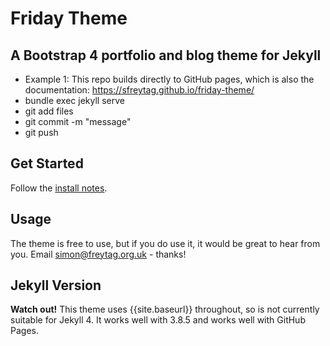 # Friday Theme

## A Bootstrap 4 portfolio and blog theme for Jekyll

* Example 1: This repo builds directly to GitHub pages, which is also the documentation:  https://sfreytag.github.io/friday-theme/
* bundle exec jekyll serve 
* git add files
* git commit -m "message"
* git push


## Get Started

Follow the [install notes](https://sfreytag.github.io/friday-theme/projects/install.html).

## Usage

The theme is free to use, but if you do use it, it would be great to hear from you. Email simon@freytag.org.uk - thanks!

## Jekyll Version

__Watch out!__ This theme uses {{site.baseurl}} throughout, so is not currently suitable for Jekyll 4. It works well with 3.8.5 and works well with GitHub Pages.

